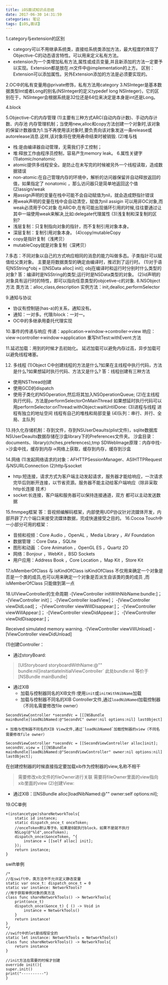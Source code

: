 ```yaml
---
title: iOS面试知识点总结
date: 2017-06-30 14:31:59
categories: 笔记
tags: [iOS,面试]
---
```


1.category与extension的区别
* category可以不用继承系统类，直接给系统类添加方法，最大程度的体现了Objective-C的动态语言特性。可以用来定义私有方法。
* extension为一个类增加私有方法,属性或成员变量,并且新添加的方法一定要予以实现。Extension都是放在.m文件中@implementation的上方。
区别：Extension可以添加属性。另外Extension添加的方法是必须要实现的。
<!--more-->
2.OC中的私有变量用@private修饰，私有方法用category
3.NSInteger是基本数据类型Int或者Long的别名(NSInteger的定义typedef long NSInteger)，它的区别在于，NSInteger会根据系统是32位还是64位来决定是本身是int还是Long。

4.block

5.Objective-C的内存管理
(1)主要有三种方式ARC(自动内存计数)、手动内存计数、内存池
内存管理机制；当使用new,alloc和copy方法创建一个对象时,该对象的保留计数器值为1.当不再使用该对象时,要负责向该对象发送一条release或autorelease消息.这样,该对象将在使用寿命结束时被销毁.
(2)堆与栈
* 栈:是由编译器自动管理，无需我们手工控制；
* 堆:释放工作由程序员控制，容易产生memory leak。
6.属性关键字
(1)atomic/nonatomic
* atomic提供多线程安全。是防止在未写完的时候被另外一个线程读取，造成数据错误
* non-atomic:在自己管理内存的环境中，解析的访问器保留并自动释放返回的值，如果指定了 nonatomic ，那么访问器只是简单地返回这个值
(2)assign/weak
* 用assign声明的变量在栈中可能不会自动赋值为nil，就会造成野指针错误
* 用weak声明的变量在栈中会自动清空，赋值为nil
assigin 可以用非OC对象,而weak必须用于OC对象
在ARC中,在有可能出现循环引用的时候,往往要通过让其中一端使用weak来解决,比如:delegate代理属性
(3)浅复制和深复制的区别?
* 浅层复制：只复制指向对象的指针，而不复制引用对象本身。
* 深层复制：复制引用对象本身。
(4)copy/mutableCopy
* copy是指针复制（浅拷贝）
* mutableCopy就是对象复制（深拷贝）

7.多态：不同对象以自己的方式响应相同的消息的能力叫做多态。子类指针可以赋值给父类对象。
主要是将数据类型的确定由编译时，推迟到了运行时。
(1)对于语句NSString*obj = [[NSData alloc] init]; obj在编译时和运行时分别时什么类型的对象?
答：编译时是NSString的类型;运行时是NSData类型的对象。
(2)id声明的对象具有运行时的特性，即可以指向任意类型的objcetive-c的对象.
8.NSObject方法
类方法：alloc,class,description
实例方法：init,dealloc,performSelector

9.通知与协议
* 协议有控制链(has-a)的关系，通知没有。
* 通知：一对多。代理/block：一对一。
* OC中的多继承用委托代理实现

10.事件的传递与响应
传递：application->window->controller->view
响应：view->controller->window->application
重写hitTest:withEvent:方法

11.延迟加载：用到的时候才去初始化。
延迟加载可以避免内存过高，异步加载可以避免线程堵塞。

12. 多线程
(1)Object C中创建线程的方法是什么?如果在主线程中执行代码，方法是什么?如果想延时执行代码、方法又是什么?
答：线程创建有三种方法
* 使用NSThread创建
* 使用GCD的dispatch
* 使用子类化的NSOperation,然后将其加入NSOperationQueue;
(2)在主线程执行代码，方法是performSelectorOnMainThread
如果想延时执行代码可以用performSelector:onThread:withObject:waitUntilDone:
(3)进程与线程
进程有独立的地址空间
线程有自己的堆栈和局部变量
(4)队列：串行、并行、全局、主队列

13.持久化存储机制：存到文件，存到NSUserDeaults(plist文件)，sqlite数据库
NSUserDeaults数据存储在沙盒library下的Preferences文件夹。
沙盒目录：documents、library(chches,preferences),tmp
SDWebImage原理：内存中找->沙盒中找，缓存到内存->网络上获取，缓存到内存，缓存到沙盒

14.网络
(1)发起网络请求的对象：AFHTTPSessionManager、ASIHTTPRequest与NSURLConnection
(2)http与socket
* http:短连接，请求方式为客户端主动发起请求，服务器才能给响应，一次请求完毕后则断开连接，以节省资源。服务器不能主动给客户端响应（除非采取http长连接 技术）
* socket:长连接，客户端和服务器可以保持连接通道，双方 都可以主动发送数据

15.fmmpeg框架
答：音视频编解码框架，内部使用UDP协议针对流媒体开发，内部开辟了六个端口来接受流媒体数据，完成快速接受之目的。 
16.Cocoa Touch中一小部分可用的框架：
* 音频和视频：Core Audio ，OpenAL ，Media Library ，AV Foundation
* 数据管理 ：Core Data ，SQLite
* 图形和动画 ：Core Animation ，OpenGL ES ，Quartz 2D
* 网络：Bonjour ，WebKit ，BSD Sockets
* 用户应用：Address Book ，Core Location ，Map Kit ，Store Kit

17.isMemberOfClass 与 isKindOfClass 
isKindOfClass 不仅用来确定一个对象是否是一个类的成员,也可以用来确定一个对象是否派生自该类的类的成员
,而isMemberOfClass 只能做到第一点

18.UIViewController的生命周期
-[ViewController initWithNibName:bundle:]；
-[ViewController init]；
-[ViewController loadView]；
-[ViewController viewDidLoad]；
-[ViewController viewWillDisappear:]；
-[ViewController viewWillAppear:]；
-[ViewController viewDidAppear:]；
-[ViewController viewDidDisappear:]；

Received simulated memory warning.
-[ViewController viewVillUnload]
-[ViewController viewDidUnload]

(1)创建Controller：
* 通过storyBoard:
> [UIStoryboard storyboardWithName:@"" bundle:nil]instantiateInitialViewController` 
> 此处bundle:nil 等价于 [NSBundle mainBundle]
* 通过XIB
    + 加载与控制器同名的XIB文件:使用`init`或`initWithNibName`加载
    + 加载与控制器不同名的XIB Controller文件,通过`loadNibNamed`加载控制器（不同名需要修改file owner）
```
SecondViewController *secondVc = [[[NSBundle mainBundle]loadNibNamed:@"SecondVC" owner:nil options:nil] lastObject]
```

    + 加载与控制器不同名的XIB View文件,通过`loadNibNamed`加载控制器的view（不同名需要修改file owner）
```
SecondViewController *secondVc = [[SecondViewController alloc]init];
secondVc.view = [[[NSBundle mainBundle]loadNibNamed:@"SecondViewController" owner:nil options:nil] lastObject];
```
在创建控制器的时候直接指定要加载xib作为控制器的view,名称不相干
> 需要修改xib文件的fileOwner进行关联
> 需要将fileOwner里面的view指向xib里面的view
(2)创建View:
* 通过XIB：[[NSBundle alloc]loadNibNamed:@"" owner:self options:nil];

19.OC单例
```
+(instancetype)shareNetworkTools{
    static id instance;
    static dispatch_once_t onceToken;
    //onceToken默认等于0，如果是0就执行block，如果不是就不执行
    NSLog(@"%ld",onceToken);
    dispatch_once(&onceToken, ^{
        instance = [[self alloc] init];
    });
    return instance;
}
```

swift单例
```
/*
//在swift中，类方法中不允许定义静态变量
static var once_t: dispatch_once_t = 0
static var instance: NetworkTools?
//用于获取单例对象的类方法
class func shareNetworkTools() -> NetworkTools{
    print(once_t)
    dispatch_once(&once_t) { () -> Void in
        instance = NetworkTools()
    }
    return instance!
}
*/
//swift中的let是线程安全的
static let instance: NetworkTools = NetworkTools()
class func shareNetworkTools() -> NetworkTools{
    return instance
}

//init方法在需要的时候才创建
override init(){
super.init()
print("----------")
}
```

